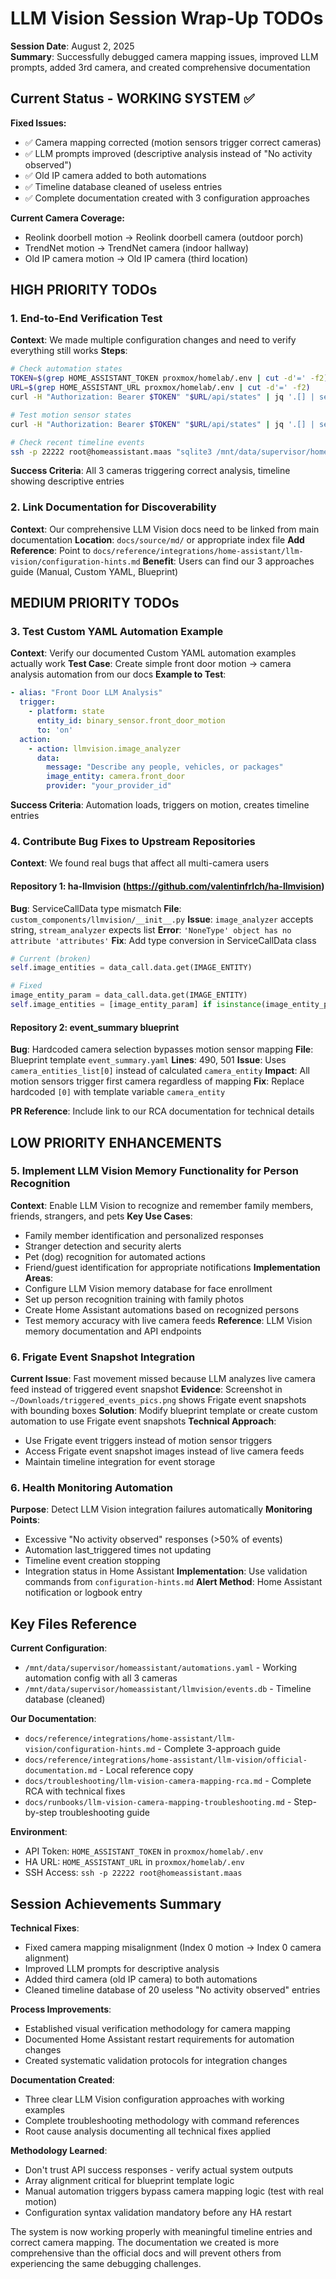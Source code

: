 # LLM Vision Session Wrap-Up TODOs

**Session Date**: August 2, 2025  
**Summary**: Successfully debugged camera mapping issues, improved LLM prompts, added 3rd camera, and created comprehensive documentation

## Current Status - WORKING SYSTEM ✅

**Fixed Issues:**
- ✅ Camera mapping corrected (motion sensors trigger correct cameras)
- ✅ LLM prompts improved (descriptive analysis instead of "No activity observed")  
- ✅ Old IP camera added to both automations
- ✅ Timeline database cleaned of useless entries
- ✅ Complete documentation created with 3 configuration approaches

**Current Camera Coverage:**
- Reolink doorbell motion → Reolink doorbell camera (outdoor porch)
- TrendNet motion → TrendNet camera (indoor hallway)
- Old IP camera motion → Old IP camera (third location)

## HIGH PRIORITY TODOs

### 1. End-to-End Verification Test
**Context**: We made multiple configuration changes and need to verify everything still works
**Steps**:
```bash
# Check automation states
TOKEN=$(grep HOME_ASSISTANT_TOKEN proxmox/homelab/.env | cut -d'=' -f2)
URL=$(grep HOME_ASSISTANT_URL proxmox/homelab/.env | cut -d'=' -f2)
curl -H "Authorization: Bearer $TOKEN" "$URL/api/states" | jq '.[] | select(.entity_id | contains("automation")) | select(.attributes.friendly_name | contains("LLM Vision") or contains("AI Event"))'

# Test motion sensor states
curl -H "Authorization: Bearer $TOKEN" "$URL/api/states" | jq '.[] | select(.entity_id | contains("motion")) | {entity_id: .entity_id, state: .state, last_changed: .last_changed}'

# Check recent timeline events
ssh -p 22222 root@homeassistant.maas "sqlite3 /mnt/data/supervisor/homeassistant/llmvision/events.db 'SELECT start, summary FROM events ORDER BY start DESC LIMIT 5;'"
```
**Success Criteria**: All 3 cameras triggering correct analysis, timeline showing descriptive entries

### 2. Link Documentation for Discoverability  
**Context**: Our comprehensive LLM Vision docs need to be linked from main documentation
**Location**: `docs/source/md/` or appropriate index file
**Add Reference**: Point to `docs/reference/integrations/home-assistant/llm-vision/configuration-hints.md`
**Benefit**: Users can find our 3 approaches guide (Manual, Custom YAML, Blueprint)

## MEDIUM PRIORITY TODOs

### 3. Test Custom YAML Automation Example
**Context**: Verify our documented Custom YAML automation examples actually work
**Test Case**: Create simple front door motion → camera analysis automation from our docs
**Example to Test**:
```yaml
- alias: "Front Door LLM Analysis"
  trigger:
    - platform: state
      entity_id: binary_sensor.front_door_motion
      to: 'on'
  action:
    - action: llmvision.image_analyzer
      data:
        message: "Describe any people, vehicles, or packages"
        image_entity: camera.front_door
        provider: "your_provider_id"
```
**Success Criteria**: Automation loads, triggers on motion, creates timeline entries

### 4. Contribute Bug Fixes to Upstream Repositories
**Context**: We found real bugs that affect all multi-camera users

#### Repository 1: ha-llmvision (https://github.com/valentinfrlch/ha-llmvision)
**Bug**: ServiceCallData type mismatch 
**File**: `custom_components/llmvision/__init__.py`
**Issue**: `image_analyzer` accepts string, `stream_analyzer` expects list
**Error**: `'NoneType' object has no attribute 'attributes'`
**Fix**: Add type conversion in ServiceCallData class
```python
# Current (broken)
self.image_entities = data_call.data.get(IMAGE_ENTITY)

# Fixed
image_entity_param = data_call.data.get(IMAGE_ENTITY)
self.image_entities = [image_entity_param] if isinstance(image_entity_param, str) else image_entity_param
```

#### Repository 2: event_summary blueprint
**Bug**: Hardcoded camera selection bypasses motion sensor mapping
**File**: Blueprint template `event_summary.yaml`
**Lines**: 490, 501
**Issue**: Uses `camera_entities_list[0]` instead of calculated `camera_entity`
**Impact**: All motion sensors trigger first camera regardless of mapping
**Fix**: Replace hardcoded `[0]` with template variable `camera_entity`

**PR Reference**: Include link to our RCA documentation for technical details

## LOW PRIORITY ENHANCEMENTS

### 5. Implement LLM Vision Memory Functionality for Person Recognition
**Context**: Enable LLM Vision to recognize and remember family members, friends, strangers, and pets
**Key Use Cases**:
- Family member identification and personalized responses
- Stranger detection and security alerts
- Pet (dog) recognition for automated actions
- Friend/guest identification for appropriate notifications
**Implementation Areas**:
- Configure LLM Vision memory database for face enrollment
- Set up person recognition training with family photos
- Create Home Assistant automations based on recognized persons
- Test memory accuracy with live camera feeds
**Reference**: LLM Vision memory documentation and API endpoints

### 6. Frigate Event Snapshot Integration  
**Current Issue**: Fast movement missed because LLM analyzes live camera feed instead of triggered event snapshot
**Evidence**: Screenshot in `~/Downloads/triggered_events_pics.png` shows Frigate event snapshots with bounding boxes
**Solution**: Modify blueprint template or create custom automation to use Frigate event snapshots
**Technical Approach**: 
- Use Frigate event triggers instead of motion sensor triggers
- Access Frigate event snapshot images instead of live camera feeds
- Maintain timeline integration for event storage

### 6. Health Monitoring Automation
**Purpose**: Detect LLM Vision integration failures automatically
**Monitoring Points**:
- Excessive "No activity observed" responses (>50% of events)
- Automation last_triggered times not updating
- Timeline event creation stopping
- Integration status in Home Assistant
**Implementation**: Use validation commands from `configuration-hints.md`
**Alert Method**: Home Assistant notification or logbook entry

## Key Files Reference

**Current Configuration**:
- `/mnt/data/supervisor/homeassistant/automations.yaml` - Working automation config with all 3 cameras
- `/mnt/data/supervisor/homeassistant/llmvision/events.db` - Timeline database (cleaned)

**Our Documentation**:
- `docs/reference/integrations/home-assistant/llm-vision/configuration-hints.md` - Complete 3-approach guide
- `docs/reference/integrations/home-assistant/llm-vision/official-documentation.md` - Local reference copy
- `docs/troubleshooting/llm-vision-camera-mapping-rca.md` - Complete RCA with technical fixes
- `docs/runbooks/llm-vision-camera-mapping-troubleshooting.md` - Step-by-step troubleshooting guide

**Environment**:
- API Token: `HOME_ASSISTANT_TOKEN` in `proxmox/homelab/.env`
- HA URL: `HOME_ASSISTANT_URL` in `proxmox/homelab/.env`
- SSH Access: `ssh -p 22222 root@homeassistant.maas`

## Session Achievements Summary

**Technical Fixes**:
- Fixed camera mapping misalignment (Index 0 motion → Index 0 camera alignment)
- Improved LLM prompts for descriptive analysis
- Added third camera (old IP camera) to both automations
- Cleaned timeline database of 20 useless "No activity observed" entries

**Process Improvements**:
- Established visual verification methodology for camera mapping
- Documented Home Assistant restart requirements for automation changes
- Created systematic validation protocols for integration changes

**Documentation Created**:
- Three clear LLM Vision configuration approaches with working examples
- Complete troubleshooting methodology with command references
- Root cause analysis documenting all technical fixes applied

**Methodology Learned**:
- Don't trust API success responses - verify actual system outputs
- Array alignment critical for blueprint template logic
- Manual automation triggers bypass camera mapping logic (test with real motion)
- Configuration syntax validation mandatory before any HA restart

The system is now working properly with meaningful timeline entries and correct camera mapping. The documentation we created is more comprehensive than the official docs and will prevent others from experiencing the same debugging challenges.
